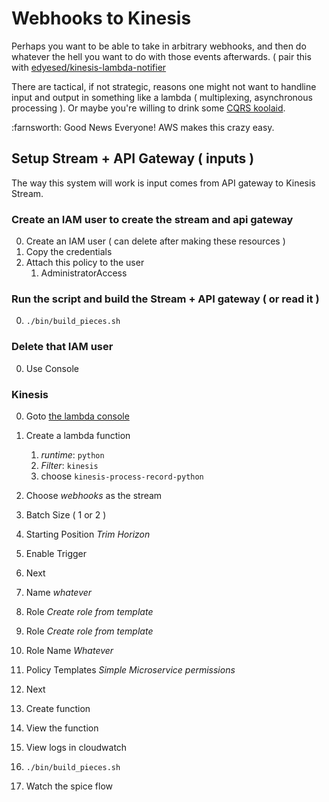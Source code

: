 # Webhooks to Kinesis
Perhaps you want to be able to take in arbitrary webhooks, and then do whatever
the hell you want to do with those events afterwards. ( pair this with [edyesed/kinesis-lambda-notifier](github.com/edyesed/kinesis-lambda-notifier)

There are tactical, if not strategic, reasons one might not want to handline input and output in something like a lambda ( multiplexing, asynchronous processing ). Or maybe you're willing to drink some [CQRS koolaid](http://www.confluent.io/blog/event-sourcing-cqrs-stream-processing-apache-kafka-whats-connection/).

:farnsworth: Good News Everyone! AWS makes this crazy easy. 

## Setup Stream + API Gateway ( inputs )
The way this system will work is input comes from API gateway to Kinesis Stream.

### Create an IAM user to create the stream and api gateway
0. Create an IAM user ( can delete after making these resources )
1. Copy the credentials
2. Attach this policy to the user
    1.  AdministratorAccess

### Run the script and build the Stream + API gateway ( or read it )
0. `./bin/build_pieces.sh`


### Delete that IAM user
0.  Use Console

### Kinesis
0. Goto [the lambda console](https://us-west-2.console.aws.amazon.com/lambda/home?region=us-west-2#/functions?display=list)
0. Create a lambda function
    1. *runtime*: `python`
    2. *Filter*: `kinesis`
    3. choose `kinesis-process-record-python`
0. Choose *webhooks* as the stream
0. Batch Size ( 1 or 2 )
0. Starting Position *Trim Horizon*
0. Enable Trigger
0. Next
0. Name *whatever*
0. Role *Create role from template*
0. Role *Create role from template*
0. Role Name *Whatever*
0. Policy Templates *Simple Microservice permissions*
0. Next
0. Create function


0. View the function
1. View logs in cloudwatch
2. `./bin/build_pieces.sh`
2. Watch the spice flow
